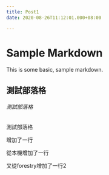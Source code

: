```yaml
---
title: Post1
date: 2020-08-26T11:12:01.000+08:00

---
```

# Sample Markdown

This is some basic, sample markdown.

## 測試部落格

###### 測試部落格

測試部落格

增加了一行

從本機增加了一行

又從forestry增加了一行2